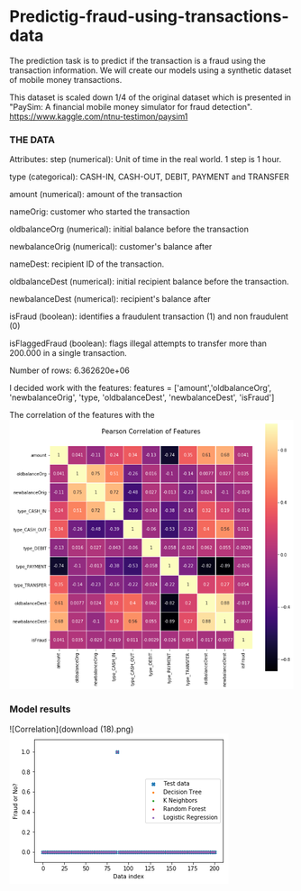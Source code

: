 # Predictig-fraud-using-transactions-data

The prediction task is to predict if the transaction is a fraud using the transaction information.
We will create our models using a synthetic dataset of mobile money transactions. 

This dataset is scaled down 1/4 of the original dataset which is presented in "PaySim: A financial mobile money simulator for fraud detection".  https://www.kaggle.com/ntnu-testimon/paysim1

### THE DATA 

Attributes:
step (numerical): Unit of time in the real world. 1 step is 1 hour.

type (categorical): CASH-IN, CASH-OUT, DEBIT, PAYMENT and TRANSFER

amount (numerical): amount of the transaction

nameOrig: customer who started the transaction

oldbalanceOrg (numerical): initial balance before the transaction

newbalanceOrig (numerical): customer's balance after

nameDest: recipient ID of the transaction.

oldbalanceDest (numerical): initial recipient balance before the transaction.

newbalanceDest (numerical): recipient's balance after

isFraud (boolean): identifies a fraudulent transaction (1) and non fraudulent (0)

isFlaggedFraud (boolean): flags illegal attempts to transfer more than 200.000 in a single transaction.

Number of rows: 6.362620e+06

I decided work with the features:
features = ['amount','oldbalanceOrg', 'newbalanceOrig', 'type, 'oldbalanceDest', 'newbalanceDest', 'isFraud']

The correlation of the features with the 
![Correlation](corr.png)

### Model results

![Correlation](download (18).png)
![Correlation](graph.png)

